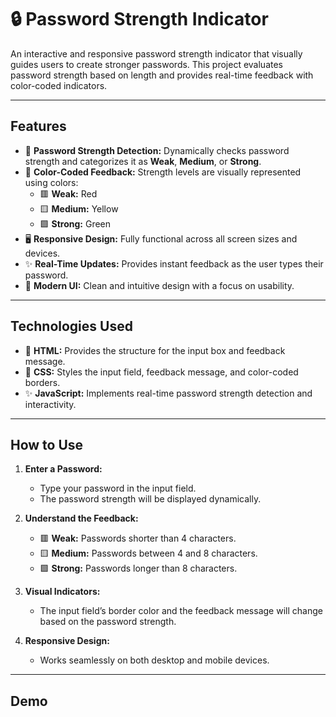 # 🔒 Password Strength Indicator

An interactive and responsive password strength indicator that visually guides users to create stronger passwords. This project evaluates password strength based on length and provides real-time feedback with color-coded indicators.

---

## Features
- 💪 **Password Strength Detection:** Dynamically checks password strength and categorizes it as **Weak**, **Medium**, or **Strong**.
- 🎨 **Color-Coded Feedback:** Strength levels are visually represented using colors:
  - 🟥 **Weak:** Red
  - 🟨 **Medium:** Yellow
  - 🟩 **Strong:** Green
- 🖥️ **Responsive Design:** Fully functional across all screen sizes and devices.
- ✨ **Real-Time Updates:** Provides instant feedback as the user types their password.
- 🌟 **Modern UI:** Clean and intuitive design with a focus on usability.

---

## Technologies Used
- 🎨 **HTML:** Provides the structure for the input box and feedback message.
- 🎨 **CSS:** Styles the input field, feedback message, and color-coded borders.
- ✨ **JavaScript:** Implements real-time password strength detection and interactivity.

---

## How to Use
1. **Enter a Password:**
   - Type your password in the input field.
   - The password strength will be displayed dynamically.

2. **Understand the Feedback:**
   - 🟥 **Weak:** Passwords shorter than 4 characters.
   - 🟨 **Medium:** Passwords between 4 and 8 characters.
   - 🟩 **Strong:** Passwords longer than 8 characters.

3. **Visual Indicators:**
   - The input field’s border color and the feedback message will change based on the password strength.

4. **Responsive Design:**
   - Works seamlessly on both desktop and mobile devices.

---

## Demo


